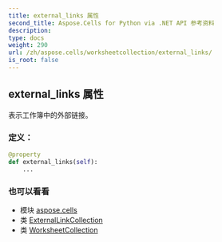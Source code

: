 ```yaml
---
title: external_links 属性
second_title: Aspose.Cells for Python via .NET API 参考资料
description:
type: docs
weight: 290
url: /zh/aspose.cells/worksheetcollection/external_links/
is_root: false
---
```

## external_links 属性

表示工作簿中的外部链接。
### 定义：
```python
@property
def external_links(self):
    ...
```

### 也可以看看
* 模块 [aspose.cells](../../)
* 类 [ExternalLinkCollection](/cells/python-net/zh/aspose.cells/externallinkcollection)
* 类 [WorksheetCollection](/cells/python-net/zh/aspose.cells/worksheetcollection)
